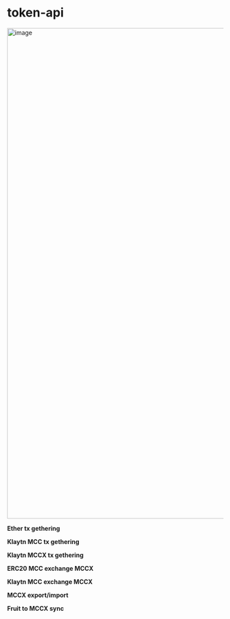 # token-api

<img width="1140" alt="image" src="https://user-images.githubusercontent.com/109775055/215024277-0cb76a40-b020-4deb-9c86-95e97dddcbfb.png">

**Ether tx gethering**

**Klaytn MCC tx gethering**

**Klaytn MCCX tx gethering**

**ERC20 MCC exchange MCCX**

**Klaytn MCC exchange MCCX**

**MCCX export/import**

**Fruit to MCCX sync**


